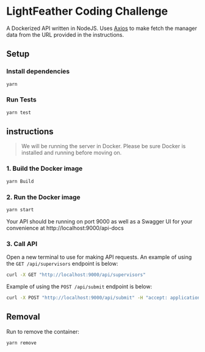 # LightFeather Coding Challenge

A Dockerized API written in NodeJS. Uses [Axios](https://www.npmjs.com/package/axios) to make fetch the manager data from the URL provided in the instructions.

## Setup

### Install dependencies

```bash
yarn
```

### Run Tests

```bash
yarn test
```

## instructions

> We will be running the server in Docker. Please be sure Docker is installed and running before moving on.

### 1. Build the Docker image

```bash
yarn Build
```

### 2. Run the Docker image

```bash
yarn start
```

Your API should be running on port 9000 as well as a Swagger UI for your convenience at http://localhost:9000/api-docs

### 3. Call API

Open a new terminal to use for making API requests. An example of using the `GET /api/supervisors` endpoint is below:

```bash
curl -X GET "http://localhost:9000/api/supervisors"
```

Example of using the `POST /api/submit` endpoint is below:

```bash
curl -X POST "http://localhost:9000/api/submit" -H "accept: application/json" -H "Content-Type: application/json" -d "{ \"firstName\": \"string\", \"supervisor\": \"string\", \"email\": \"string\", \"phoneNumber\": \"string\"}"
```


## Removal

Run to remove the container:

```bash
yarn remove
```